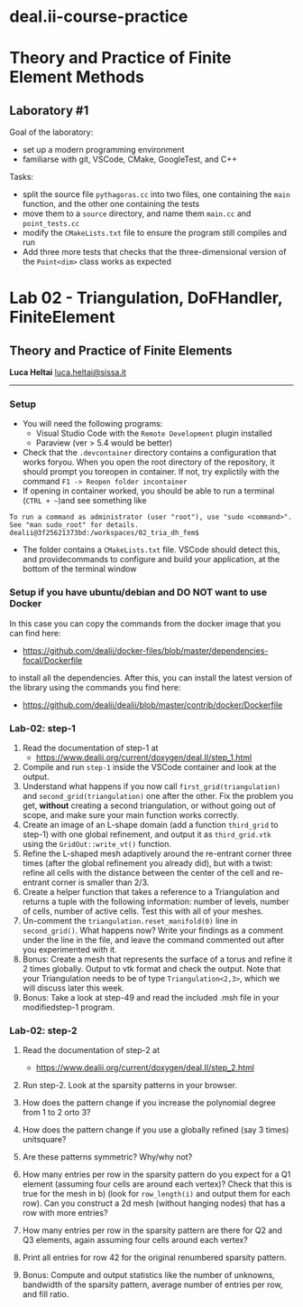 # deal.ii-course-practice

# Theory and Practice of Finite Element Methods

## Laboratory \#1

Goal of the laboratory: 
- set up a modern programming environment
- familiarse with git, VSCode, CMake, GoogleTest, and C++

Tasks:
- split the source file `pythagoras.cc` into two files, one containing
the `main` function, and the other one containing the tests
- move them to a `source` directory, and name them `main.cc` and `point_tests.cc`
- modify the `CMakeLists.txt` file to ensure the program still compiles and run
- Add three more tests that checks that the three-dimensional version of the `Point<dim>` class works as expected


#  Lab 02 - Triangulation, DoFHandler, FiniteElement
## Theory and Practice of Finite Elements

**Luca Heltai** <luca.heltai@sissa.it>

* * * * *

###  Setup

- You will need the following programs:
  - Visual Studio Code with the `Remote Development` plugin installed
  - Paraview (ver > 5.4 would be better)
-  Check that the `.devcontainer` directory contains a configuration that works foryou. When you open the root directory of the repository, it should prompt you toreopen in container. If not, try explictily with the command `F1 -> Reopen folder incontainer`
- If opening in container worked, you should be able to run a terminal (`CTRL + ~`)and see something like
```
To run a command as administrator (user "root"), use "sudo <command>".
See "man sudo_root" for details.
dealii@3f25621373bd:/workspaces/02_tria_dh_fem$ 
```
- The folder contains a `CMakeLists.txt` file. VSCode should detect this, and providecommands to configure and build your application, at the bottom of the terminal window


### Setup if you have ubuntu/debian and DO NOT want to use Docker

In this case you can copy the commands from the docker image that you can find here:

- <https://github.com/dealii/docker-files/blob/master/dependencies-focal/Dockerfile>

to install all the dependencies. After this, you can install the latest version 
of the library using the commands you find here:

- <https://github.com/dealii/dealii/blob/master/contrib/docker/Dockerfile>

### Lab-02: step-1

1.  Read the documentation of step-1 at
    -   <https://www.dealii.org/current/doxygen/deal.II/step_1.html>
2. Compile and run `step-1` inside the VSCode container and look at the output.
3. Understand what happens if you now call `first_grid(triangulation)` and `second_grid(triangulation)` one after the other. Fix the problem you get, **without** creating a second triangulation, or without going out of scope, and make sure your main function works correctly.
4. Create an image of an L-shape domain (add a function `third_grid` to step-1) 
   with one global refinement, and output it as `third_grid.vtk` using the `GridOut::write_vt()` function.
5. Refine the L-shaped mesh adaptively around the re-entrant corner
   three times (after the global refinement you already did), but with a twist: refine all cells with the distance
   between the center of the cell and re-entrant corner is smaller than
   2/3.
6. Create a helper function that takes a reference to a Triangulation and 
   returns a tuple with  the following information: number of levels, number of cells, number of active cells. Test this with all of your meshes.
7. Un-comment the `triangulation.reset_manifold(0)` line in
   `second_grid()`. What happens now? Write your findings as a comment under the line in the file, and leave the command commented out after you experimented with it.
8. Bonus: Create a mesh that represents the surface of a torus and refine
   it 2 times globally. Output to vtk format and check the output. Note
   that your Triangulation needs to be of type ``Triangulation<2,3>``,
   which we will discuss later this week.
9. Bonus: Take a look at step-49 and read the included .msh file in your modifiedstep-1 program.

### Lab-02: step-2

 1. Read the documentation of step-2 at
    -  <https://www.dealii.org/current/doxygen/deal.II/step_2.html>

 1. Run step-2. Look at the sparsity patterns in your browser.

 2. How does the pattern change if you increase the polynomial degree from 1 to 2 orto 3?

 3. How does the pattern change if you use a globally refined (say 3 times) unitsquare?

 4. Are these patterns symmetric? Why/why not?

 5. How many entries per row in the sparsity pattern do you expect for a
    Q1 element (assuming four cells are around each vertex)? Check that
    this is true for the mesh in b) (look for `row_length(i)` and output
    them for each row). Can you construct a 2d mesh (without hanging
    nodes) that has a row with more entries?

 6. How many entries per row in the sparsity pattern are there for Q2 and
    Q3 elements, again assuming four cells around each vertex?

 7. Print all entries for row 42 for the original renumbered sparsity
     pattern.

 8. Bonus: Compute and output statistics like the number of
    unknowns, bandwidth of the sparsity pattern, average number of
    entries per row, and fill ratio.
